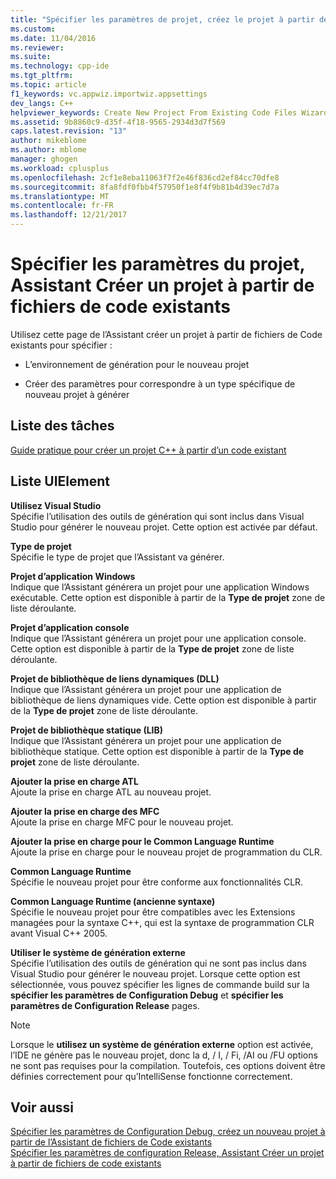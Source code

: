 ```yaml
---
title: "Spécifier les paramètres de projet, créez le projet à partir de l’Assistant de fichiers de Code existants | Documents Microsoft"
ms.custom: 
ms.date: 11/04/2016
ms.reviewer: 
ms.suite: 
ms.technology: cpp-ide
ms.tgt_pltfrm: 
ms.topic: article
f1_keywords: vc.appwiz.importwiz.appsettings
dev_langs: C++
helpviewer_keywords: Create New Project From Existing Code Files Wizard, project settings
ms.assetid: 9b8860c9-d35f-4f18-9565-2934d3d7f569
caps.latest.revision: "13"
author: mikeblome
ms.author: mblome
manager: ghogen
ms.workload: cplusplus
ms.openlocfilehash: 2cf1e8eba11063f7f2e46f836cd2ef84cc70dfe8
ms.sourcegitcommit: 8fa8fdf0fbb4f57950f1e8f4f9b81b4d39ec7d7a
ms.translationtype: MT
ms.contentlocale: fr-FR
ms.lasthandoff: 12/21/2017
---
```

# <a name="specify-project-settings-create-new-project-from-existing-code-files-wizard"></a>Spécifier les paramètres du projet, Assistant Créer un projet à partir de fichiers de code existants
Utilisez cette page de l’Assistant créer un projet à partir de fichiers de Code existants pour spécifier :  
  
-   L’environnement de génération pour le nouveau projet  
  
-   Créer des paramètres pour correspondre à un type spécifique de nouveau projet à générer  
  
## <a name="task-list"></a>Liste des tâches  
 [Guide pratique pour créer un projet C++ à partir d’un code existant](../ide/how-to-create-a-cpp-project-from-existing-code.md)  
  
## <a name="uielement-list"></a>Liste UIElement  
 **Utilisez Visual Studio**  
 Spécifie l’utilisation des outils de génération qui sont inclus dans Visual Studio pour générer le nouveau projet. Cette option est activée par défaut.  
  
 **Type de projet**  
 Spécifie le type de projet que l’Assistant va générer.  
  
 **Projet d’application Windows**  
 Indique que l’Assistant générera un projet pour une application Windows exécutable. Cette option est disponible à partir de la **Type de projet** zone de liste déroulante.  
  
 **Projet d’application console**  
 Indique que l’Assistant générera un projet pour une application console. Cette option est disponible à partir de la **Type de projet** zone de liste déroulante.  
  
 **Projet de bibliothèque de liens dynamiques (DLL)**  
 Indique que l’Assistant générera un projet pour une application de bibliothèque de liens dynamiques vide. Cette option est disponible à partir de la **Type de projet** zone de liste déroulante.  
  
 **Projet de bibliothèque statique (LIB)**  
 Indique que l’Assistant générera un projet pour une application de bibliothèque statique. Cette option est disponible à partir de la **Type de projet** zone de liste déroulante.  
  
 **Ajouter la prise en charge ATL**  
 Ajoute la prise en charge ATL au nouveau projet.  
  
 **Ajouter la prise en charge des MFC**  
 Ajoute la prise en charge MFC pour le nouveau projet.  
  
 **Ajouter la prise en charge pour le Common Language Runtime**  
 Ajoute la prise en charge pour le nouveau projet de programmation du CLR.  
  
 **Common Language Runtime**  
 Spécifie le nouveau projet pour être conforme aux fonctionnalités CLR.  
  
 **Common Language Runtime (ancienne syntaxe)**  
 Spécifie le nouveau projet pour être compatibles avec les Extensions managées pour la syntaxe C++, qui est la syntaxe de programmation CLR avant Visual C++ 2005.  
  
 **Utiliser le système de génération externe**  
 Spécifie l’utilisation des outils de génération qui ne sont pas inclus dans Visual Studio pour générer le nouveau projet. Lorsque cette option est sélectionnée, vous pouvez spécifier les lignes de commande build sur la **spécifier les paramètres de Configuration Debug** et **spécifier les paramètres de Configuration Release** pages.  
  
> [!NOTE]
>  Lorsque le **utilisez un système de génération externe** option est activée, l’IDE ne génère pas le nouveau projet, donc la d, / I, / Fi, /AI ou /FU options ne sont pas requises pour la compilation. Toutefois, ces options doivent être définies correctement pour qu’IntelliSense fonctionne correctement.  
  
## <a name="see-also"></a>Voir aussi  
 [Spécifier les paramètres de Configuration Debug, créez un nouveau projet à partir de l’Assistant de fichiers de Code existants](../ide/specify-debug-configuration-settings.md)   
 [Spécifier les paramètres de configuration Release, Assistant Créer un projet à partir de fichiers de code existants](../ide/specify-release-configuration.md)